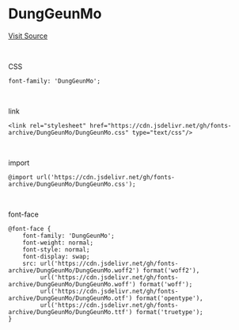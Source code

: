 # DungGeunMo

[Visit Source](https://cactus.tistory.com/193)

&nbsp;

CSS

```
font-family: 'DungGeunMo';
```

&nbsp;

link

```
<link rel="stylesheet" href="https://cdn.jsdelivr.net/gh/fonts-archive/DungGeunMo/DungGeunMo.css" type="text/css"/>
```

&nbsp;

import

```
@import url('https://cdn.jsdelivr.net/gh/fonts-archive/DungGeunMo/DungGeunMo.css');
```

&nbsp;

font-face

```
@font-face {
    font-family: 'DungGeunMo';
    font-weight: normal;
    font-style: normal;
    font-display: swap;
    src: url('https://cdn.jsdelivr.net/gh/fonts-archive/DungGeunMo/DungGeunMo.woff2') format('woff2'),
         url('https://cdn.jsdelivr.net/gh/fonts-archive/DungGeunMo/DungGeunMo.woff') format('woff');
         url('https://cdn.jsdelivr.net/gh/fonts-archive/DungGeunMo/DungGeunMo.otf') format('opentype'),
         url('https://cdn.jsdelivr.net/gh/fonts-archive/DungGeunMo/DungGeunMo.ttf') format('truetype');
}
```
